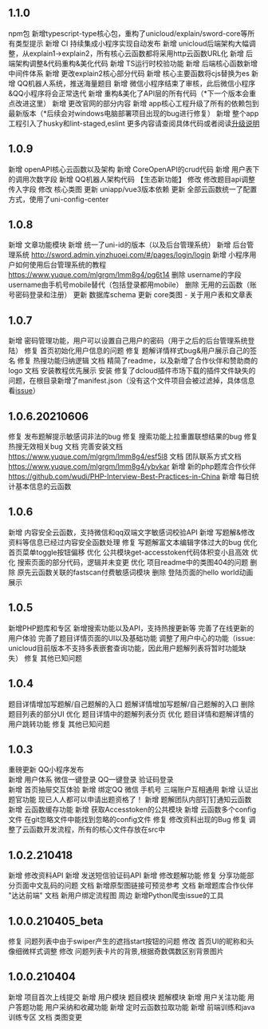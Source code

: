 ## 1.1.0
npm包 新增typescript-type核心包，重构了unicloud/explain/sword-core等所有类型提示
新增 CI 持续集成小程序实现自动发布
新增 unicloud后端架构大幅调整，从explain1->explain2，所有核心云函数都将采用http云函数URL化
新增 后端架构调整&代码重构&美化代码
新增 TS运行时校验功能
新增 后端核心函数新增中间件体系
新增 更改explain2核心部分代码
新增 核心主要函数将cjs替换为es
新增 QQ机器人系统，推送海量题目
新增 微信小程序结束了审核，此后微信小程序&QQ小程序将会正常迭代
新增 重构&美化了API层的所有代码（*下一个版本会重点改进这里）
新增 更改官网的部分内容
新增 app核心工程升级了所有的依赖包到最新版本（*后续会对windows电脑部署项目出现的bug进行修复）
新增 整个app工程引入了husky和lint-staged,eslint
更多内容请查阅具体代码或者阅读[升级说明](https://www.yinzhuoei.com/index.php/archives/590/)

## 1.0.9
新增 openAPI核心云函数以及架构
新增 CoreOpenAPI的crud代码
新增 用户表下的调用次数字段
新增 QQ机器人架构代码 【生态新功能】
修改 修改题目api调整传入字段
修改 核心类图
更新 uniapp/vue3版本依赖
更新 全部云函数统一了配置方式，使用了uni-config-center
## 1.0.8
新增 文章功能模块
新增 统一了uni-id的版本（以及后台管理系统）
新增 后台管理系统 http://sword.admin.yinzhuoei.com/#/pages/login/login
新增 小程序用户如何使用后台管理系统的教程 https://www.yuque.com/mlgrgm/lmm8g4/pg6t14
删除 username的字段 username由手机号mobile替代（包括登录都用mobile）
删除 无用的云函数（账号密码登录和注册）
更新 数据库schema
更新 core类图 - 关于用户表和文章表
## 1.0.7
新增 密码管理功能，用户可以设置自己用户的密码（用于之后的后台管理系统登陆）
修复 首页初始化用户信息的问题
修复 题解详情样式bug&用户展示自己的签名
修复 热搜功能归纳逻辑
文档 精简了readme，以及新增了合作伙伴和赞助商的logo
文档 安装教程优先展示
安装 修复了dcloud插件市场下载的插件文件缺失的问题，在根目录新增了manifest.json（没有这个文件项目会被过滤掉，具体信息看[issue](https://github.com/swordCodePractice/InternetQuestionBank/issues/17)）
## 1.0.6.20210606
修复 发布题解提示敏感词非法的bug
修复 搜索功能上拉重置联想结果的bug
修复 热搜无效相关bug
文档 完善安装文档 https://www.yuque.com/mlgrgm/lmm8g4/esf5l8
文档 团队联系方式文档  https://www.yuque.com/mlgrgm/lmm8g4/ybvkar
新增 新的php题库合作伙伴 https://github.com/wudi/PHP-Interview-Best-Practices-in-China
新增 每日统计基本信息的云函数
## 1.0.6
新增 内容安全云函数，支持微信和qq双端文字敏感词校验API
新增 写题解&修改资料等信息已经过内容安全函数处理
修复 写题解富文本编辑字体过大的bug
优化 首页菜单toggle按钮偏移
优化 公共模块get-accesstoken代码体积变小且高效
优化 搜索页面的部分代码，逻辑并未变更
优化 项目readme中的类图404的问题
删除 原先云函数关联的fastscan付费敏感词模块
删除 登陆页面的hello world动画展示
## 1.0.5
新增PHP题库和专区
新增搜索功能以及API，支持热搜更新等
完善了在线更新的用户体验
完善了题目详情页面的UI以及基础功能
调整了用户中心的功能（issue: unicloud目前版本不支持多表嵌套查询功能，因此用户题解列表将暂时功能缺失）
修复 其他已知问题
## 1.0.4
题目详情增加写题解/自己题解的入口
题解详情增加写题解/自己题解的入口
删除题目列表的部分UI
优化 题目详情中的题解列表分页
优化 题目详情和题解详情的用户跳转功能
修复 其他已知问题
## 1.0.3
重磅更新 QQ小程序发布  
新增 用户体系 微信一键登录 QQ一键登录 验证码登录  
新增 首页抽屉交互体验
新增 绑定QQ 微信 手机号 三端账户互相通用
新增 认证出题官功能 现已人人都可以申请出题资格了！
新增 题解团队内部钉钉通知云函数
新增 云函数缓存功能
新增 获取Accesstoken的公共模块
新增 云函数多个config文件 在git忽略文件中能找到忽略的config文件
修复 修改资料出现的Bug
修复 调整了云函数开发流程，所有的核心文件存放在src中
## 1.0.2.210418
新增 修改资料API
新增 发送短信验证码API
新增 修改题解功能
修复 分享功能部分页面中文乱码的问题
文档 新增原型图链接可预览参考
文档 新增题库合作伙伴 "达达前端"
文档 新用户绑定流程图
周边 新增Python爬虫issue的工具
## 1.0.0.210405_beta
修复 问题列表中由于swiper产生的遮挡start按钮的问题
修改 首页UI的昵称和头像细微样式调整
修改 问题列表卡片的背景,根据奇数偶数区别背景图片
## 1.0.0.210404
新增 项目首次上线提交
新增 用户模块 题目模块 题解模块
新增 用户关注功能 用户答题功能 用户采纳和收藏功能
新增 定时云函数拉取功能
新增 前端训练和java训练专区
文档 类图变更

